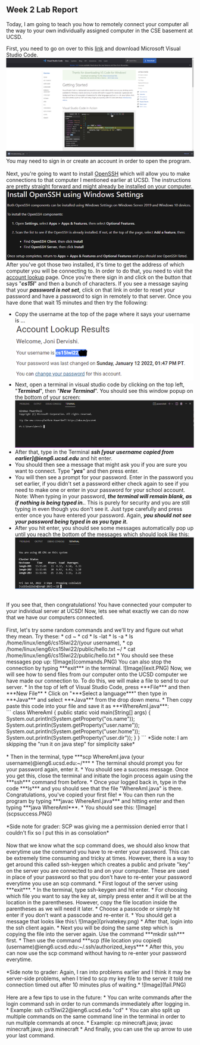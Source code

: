 ##  Week 2 Lab Report
Today, I am going to teach you how to remotely connect your computer all the way to your own individually assigned computer in the CSE basement at UCSD. 

First, you need to go on over to this [link](https://code.visualstudio.com/) and download Microsoft Visual Studio Code.
![Image](downloadvisualstudiocode.PNG)
You may need to sign in or create an account in order to open the program.<br />
<br />
Next, you're going to want to install [OpenSSH](https://docs.microsoft.com/en-us/windows-server/administration/openssh/openssh_install_firstuse) which will allow you to make connections to that computer I mentioned earlier at UCSD. The instructions are pretty straight forward and might already be installed on your computer.
![Image](installSSH.PNG)
After you've got those two installed, it's time to get the address of which computer you will be connecting to. In order to do that, you need to visit the [account lookup](https://sdacs.ucsd.edu/~icc/index.php) page. Once you're there sign in and click on the button that says "***cs15l***" and then a bunch of characters. If you see a message saying that your ***password is not set***, click on that link in order to reset your password and have a password to sign in remotely to that server. Once you have done that wait 15 minutes and then try the following:
* Copy the username at the top of the page where it says your username is ...
![Image](username.PNG)
* Next, open a terminal in visual studio code by clicking on the top left, "***Terminal***", then "***New Terminal***". You should see this window popup on the bottom of your screen:
![Image](terminal.PNG)
* After that, type in the Terminal ***ssh [your username copied from earlier]@ieng6.ucsd.edu*** and hit enter.
* You should then see a message that might ask you if you are sure you want to connect. Type "***yes***" and then press enter.
* You will then see a prompt for your password. Enter in the password you set earlier, if you didn't set a password either check again to see if you need to make one or enter in your password for your school account. Note: When typing in your password, ***the terminal will remain blank, as if nothing is being typed in.***. This is purely for security and you are still typing in even though you don't see it. Just type carefully and press enter once you have entered your password. Again, ***you should not see your password being typed in as you type it.***
* After you hit enter, you should see some messages automatically pop up until you reach the bottom of the messages which should look like this:
![Image](successmessage.PNG)
<br />
If you see that, then congratulations! You have connected your computer to your individual server at UCSD! Now, lets see what exactly we can do now that we have our computers connected.
<br />
<br />
First, let's try some random commands and we'll try and figure out what they mean.
Try these: 
* cd ~
* cd
* ls -lat
* ls -a
* ls /home/linux/ieng6/cs15lwi22/(your username), 
* cp /home/linux/ieng6/cs15lwi22/public/hello.txt ~/
* cat /home/linux/ieng6/cs15lwi22/public/hello.txt
* You should see these messages pop up:
![Image](commands.PNG)
You can also stop the connection by typing ***exit*** in the terminal.
![Image](exit.PNG)
Now, we will see how to send files from our computer onto the UCSD computer we have made our connection to. To do this, we will make a file to send to our server. 
* In the top of left of Visual Studio Code, press ***File*** and then ***New File**
* Click on "***Select a language***" then type in ***Java*** and select ***Java*** from the drop down menu. 
* Then copy paste this code into your file and save it as ***WhereAmI.java***:
<br />
```
class WhereAmI {
  public static void main(String[] args) {
    System.out.println(System.getProperty("os.name"));
    System.out.println(System.getProperty("user.name"));
    System.out.println(System.getProperty("user.home"));
    System.out.println(System.getProperty("user.dir"));
  }
}
```
*Side note: I am skipping the "run it on java step" for simplicity sake*
<br />
<br />
* Then in the terminal, type ***scp WhereAmI.java (your username)@ieng6.ucsd.edu:~/***
* The terminal should prompt you for your password again, enter it.
* You should see a success message. Once you get this, close the terminal and initiate the login process again using the ***ssh*** command from before.
* Once your logged back in, type in the code ***ls*** and you should see that the file "WhereAmI.java" is there. Congratulations, you've copied your first file!
* You can then run the program by typing ***javac WhereAmI.java*** and hitting enter and then typing ***java WhereAmI***.
* You should see this:
![Image](scpsuccess.PNG)
<br />
<br />
*Side note for grader: SCP was giving me a permission denied error that I couldn't fix so I put this in as consolation*
<br />
<br />
Now that we know what the scp command does, we should also know that everytime use the command you have to re-enter your password. This can be extremely time consuming and tricky at times. However, there is a way to get around this called ssh-keygen which creates a public and private "key" on the server you are connected to and on your computer. These are used in place of your password so that you don't have to re-enter your password everytime you use an scp command.
* First logout of the server using ***exit***.
* In the terminal, type ssh-keygen and hit enter.
* For choosing which file you want to say the key at, simply press enter and it will be at the location in the parentheses. However, copy the file location inside the parentheses as we will need it later.
* Choose a passcode or simply hit enter if you don't want a passcode and re-enter it.
* You should get a message that looks like this:\
![Image](privatekey.png)
* After that, login into the ssh client again.
* Next you will be doing the same step which is copying the file into the server again. Use the command ***mkdir ssh*** first.
* Then use the command ***scp (file location you copied) (username)@ieng6.ucsd.edu:~/.ssh/authorized_keys***
* After this, you can now use the scp command without having to re-enter your password everytime.
<br />
<br />
*Side note to grader: Again, I ran into problems earlier and I think it may be server-side problems, when I tried to scp my key file to the server it told me connection timed out after 10 minutes plus of waiting.*
![Image](fail.PNG)
<br />
<br />
Here are a few tips to use in the future:
* You can write commands after the login command ssh in order to run commands immediately after logging in. 
* Example: ssh cs15lwi22@ieng6.ucsd.edu "cd"
* You can also split up multiple commands on the same command line in the terminal in order to run multiple commands at once.
* Example: cp minecraft.java; javac minecraft.java; java minecraft
* And finally, you can use the up arrow to use your last command.